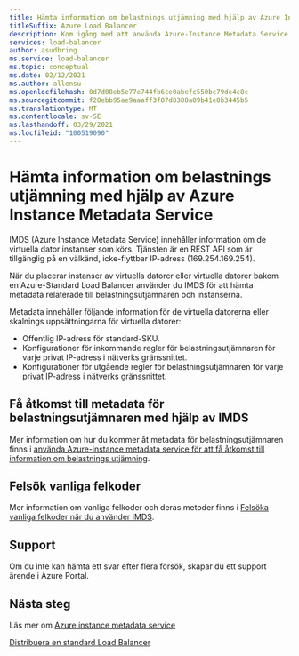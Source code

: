 ```yaml
---
title: Hämta information om belastnings utjämning med hjälp av Azure Instance Metadata Service
titleSuffix: Azure Load Balancer
description: Kom igång med att använda Azure-Instance Metadata Service för att hämta information om belastnings utjämning.
services: load-balancer
author: asudbring
ms.service: load-balancer
ms.topic: conceptual
ms.date: 02/12/2021
ms.author: allensu
ms.openlocfilehash: 0d7d08eb5e77e744fb6ce0abefc550bc79de4c8c
ms.sourcegitcommit: f28ebb95ae9aaaff3f87d8388a09b41e0b3445b5
ms.translationtype: MT
ms.contentlocale: sv-SE
ms.lasthandoff: 03/29/2021
ms.locfileid: "100519090"
---
```

# <a name="retrieve-load-balancer-information-by-using-the-azure-instance-metadata-service"></a>Hämta information om belastnings utjämning med hjälp av Azure Instance Metadata Service

IMDS (Azure Instance Metadata Service) innehåller information om de virtuella dator instanser som körs. Tjänsten är en REST API som är tillgänglig på en välkänd, icke-flyttbar IP-adress (169.254.169.254). 

När du placerar instanser av virtuella datorer eller virtuella datorer bakom en Azure-Standard Load Balancer använder du IMDS för att hämta metadata relaterade till belastningsutjämnaren och instanserna.

Metadata innehåller följande information för de virtuella datorerna eller skalnings uppsättningarna för virtuella datorer:

* Offentlig IP-adress för standard-SKU.
* Konfigurationer för inkommande regler för belastningsutjämnaren för varje privat IP-adress i nätverks gränssnittet.
* Konfigurationer för utgående regler för belastningsutjämnaren för varje privat IP-adress i nätverks gränssnittet.

## <a name="access-the-load-balancer-metadata-using-the-imds"></a>Få åtkomst till metadata för belastningsutjämnaren med hjälp av IMDS

Mer information om hur du kommer åt metadata för belastningsutjämnaren finns i [använda Azure-instance metadata service för att få åtkomst till information om belastnings utjämning](howto-load-balancer-imds.md).

## <a name="troubleshoot-common-error-codes"></a>Felsök vanliga felkoder

Mer information om vanliga felkoder och deras metoder finns i [Felsöka vanliga felkoder när du använder IMDS](troubleshoot-load-balancer-imds.md). 

## <a name="support"></a>Support

Om du inte kan hämta ett svar efter flera försök, skapar du ett support ärende i Azure Portal.

## <a name="next-steps"></a>Nästa steg
Läs mer om [Azure instance metadata service](../virtual-machines/windows/instance-metadata-service.md)

[Distribuera en standard Load Balancer](quickstart-load-balancer-standard-public-portal.md)

